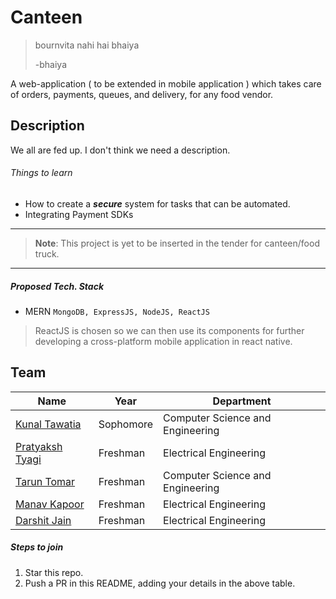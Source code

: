 # Canteen

> bournvita nahi hai bhaiya
> 
> -bhaiya

A web-application ( to be extended in mobile application ) which takes care of orders, payments, queues, and delivery, for any food vendor.
## Description
We all are fed up. I don't think we need a description.
###### Things to learn
- How to create a ***secure*** system for tasks that can be automated.
- Integrating Payment SDKs
___

> **Note**: This project is yet to be inserted in the tender for canteen/food truck.

___
##### Proposed Tech. Stack
- MERN `MongoDB, ExpressJS, NodeJS, ReactJS`
> ReactJS is chosen so we can then use its components for further developing a cross-platform mobile application in react native.

## Team

|Name|Year|Department|
|--|--|--|
|[Kunal Tawatia](https://github.com/kunaltawatia)| Sophomore|Computer Science and Engineering|
|[Pratyaksh Tyagi](https://github.com/pratyaksh123)|Freshman|Electrical Engineering|
|[Tarun Tomar](https://github.com/TarunTomar122)|Freshman|Computer Science and Engineering|
|[Manav Kapoor](https://github.com/pratyaksh123)|Freshman|Electrical Engineering|
|[Darshit Jain](https://github.com/DarshitJain04)|Freshman|Electrical Engineering|

##### Steps to join

 1. Star this repo.
 2. Push a PR in this README, adding your details in the above table.
